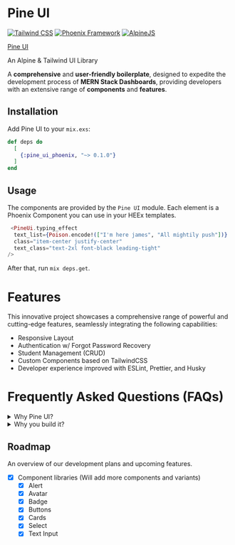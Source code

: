 # Pine UI

[![Tailwind CSS](https://img.shields.io/badge/Tailwind_CSS-38B2AC?style=for-the-badge&logo=tailwind-css&logoColor=white)]()
[![Phoenix Framework](https://img.shields.io/badge/Phoenix_20Framework-38B2AC?style=for-the-badge&logo=elixir&logoColor=white)]()
[![AlpineJS](https://img.shields.io/badge/AlpineJS-38B2AC?style=for-the-badge&logo=alpinejs&logoColor=white)]()

[Pine UI](https://devdojo.com/pines)

An Alpine & Tailwind UI Library

A **comprehensive** and **user-friendly boilerplate**, designed to expedite the development process of **MERN Stack Dashboards**, providing developers with an extensive range of **components** and **features**.

## Installation

Add Pine UI to your `mix.exs`:

```elixir
def deps do
  [
    {:pine_ui_phoenix, "~> 0.1.0"}
  ]
end
```

## Usage

The components are provided by the `Pine UI` module. Each element is a Phoenix Component you can use in your HEEx templates.

```eex
 <PineUi.typing_effect
  text_list={Poison.encode!(["I'm here james", "All mightily push"])}
  class="item-center justify-center"
  text_class="text-2xl font-black leading-tight"
/>
```

After that, run `mix deps.get`.

# Features
This innovative project showcases a comprehensive range of powerful and cutting-edge features, seamlessly integrating the following capabilities:

 - Responsive Layout
 - Authentication w/ Forgot Password Recovery
 - Student Management (CRUD)
 - Custom Components based on TailwindCSS
 - Developer experience improved with ESLint, Prettier, and Husky

# Frequently Asked Questions (FAQs)
<details>
  <summary>Why Pine UI?</summary>
  
 It leverages the strength of Vite and Express.js, along with TypeScript, to build an impressive MERN Stack project. It encompasses essential features such as seamless authentication, forgot password retrieval, and CRUD functionality. The project also enhances the developer experience by incorporating ESLint, Prettier, and Husky, ensuring code quality and consistency. Additionally, it boasts customized components based on Tailwind CSS and a responsive layout for a visually appealing and user-friendly interface.
</details>

<details>
  <summary>Why you build it?</summary>
   
   I created this project not only for personal use but also to benefit co-developers by significantly speeding up the development process. By utilizing the power of Vite and Express.js, along with TypeScript, ESLint, Prettier, and Husky, the project aims to enhance collaboration and streamline development, ultimately saving time and effort for everyone involved.
</details>

## Roadmap
An overview of our development plans and upcoming features.

 - [X] Component libraries (Will add more components and variants)
   - [X] Alert
   - [X] Avatar
   - [X] Badge
   - [X] Buttons
   - [X] Cards
   - [X] Select
   - [X] Text Input   

